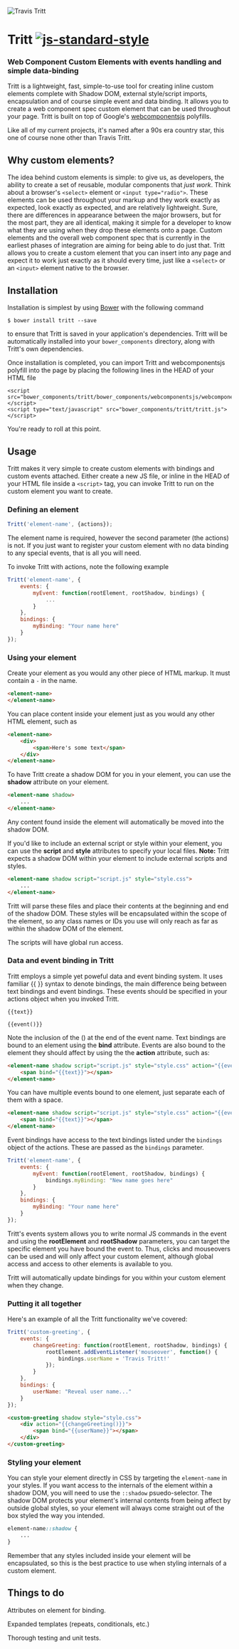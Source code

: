 ![Travis Tritt](http://celebratearkansasmagazine.com/wp-content/uploads/2011/07/travis-tritt.jpg) 

# Tritt [![js-standard-style](https://img.shields.io/badge/code%20style-standard-brightgreen.svg?style=flat-square)](https://github.com/feross/standard)

### Web Component Custom Elements with events handling and simple data-binding

Tritt is a lightweight, fast, simple-to-use tool for creating inline custom elements complete with Shadow DOM, external style/script imports, encapsulation and of course simple event and data binding.  It allows you to create a web component spec custom element that can be used throughout your page. Tritt is built on top of Google's [webcomponentsjs](https://www.github.com/webcomponents/webcomponentsjs) polyfills.

Like all of my current projects, it's named after a 90s era country star, this one of course none other than Travis Tritt.

## Why custom elements?

The idea behind custom elements is simple: to give us, as developers, the ability to create a set of reusable, modular components that _just work_.  Think about a browser's `<select>` element or `<input type="radio">`.  These elements can be used throughout your markup and they work exactly as expected, look exactly as expected, and are relatively lightweight.  Sure, there are differences in appearance between the major browsers, but for the most part, they are all identical, making it simple for a developer to know what they are using when they drop these elements onto a page.  Custom elements and the overall web component spec that is currently in the earliest phases of integration are aiming for being able to do just that.  Tritt allows you to create a custom element that you can insert into any page and expect it to work just exactly as it should every time, just like a `<select>` or an `<input>` element native to the browser.

## Installation

Installation is simplest by using [Bower](http://www.bower.io) with the following command
	
	$ bower install tritt --save

to ensure that Tritt is saved in your application's dependencies.  Tritt will be automatically installed into your `bower_components` directory, along with Tritt's own dependencies.

Once installation is completed, you can import Tritt and webcomponentsjs polyfill into the page by placing the following lines in the HEAD of your HTML file

	<script src="bower_components/tritt/bower_components/webcomponentsjs/webcomponents.js"></script>
    <script type="text/javascript" src="bower_components/tritt/tritt.js"></script>

You're ready to roll at this point.

## Usage

Tritt makes it very simple to create custom elements with bindings and custom events attached. Either create a new JS file, or inline in the HEAD of your HTML file inside a `<script>` tag, you can invoke Tritt to run on the custom element you want to create.

### Defining an element

```js
Tritt('element-name', {actions});
```

The element name is required, however the second parameter (the actions) is not.  If you just want to register your custom element with no data binding to any special events, that is all you will need.  

To invoke Tritt with actions, note the following example

```js
Tritt('element-name', {
	events: {
		myEvent: function(rootElement, rootShadow, bindings) {
			...
		}
	},
	bindings: {
		myBinding: "Your name here"
	}
});
```
### Using your element

Create your element as you would any other piece of HTML markup.  It must contain a `-` in the name.

```html
<element-name>
</element-name>
```

You can place content inside your element just as you would any other HTML element, such as

```html
<element-name>
	<div>
		<span>Here's some text</span>
	</div>
</element-name>
```

To have Tritt create a shadow DOM for you in your element, you can use the **shadow** attribute on your element.

```html
<element-name shadow>
	...
</element-name>
```

Any content found inside the element will automatically be moved into the shadow DOM.

If you'd like to include an external script or style within your element, you can use the **script** and **style** attributes to specify your local files. **Note:** Tritt expects a shadow DOM within your element to include external scripts and styles.

```html
<element-name shadow script="script.js" style="style.css">
	...
</element-name>
```

Tritt will parse these files and place their contents at the beginning and end of the shadow DOM. These styles will be encapsulated within the scope of the element, so any class names or IDs you use will only reach as far as within the shadow DOM of the element.

The scripts will have global run access. 

### Data and event binding in Tritt

Tritt employs a simple yet poweful data and event binding system.  It uses familiar {{ }} syntax to denote bindings, the main difference being between text bindings and event bindings. These events should be specified in your actions object when you invoked Tritt.
	
	{{text}}
	
	{{event()}}

Note the inclusion of the () at the end of the event name.  Text bindings are bound to an element using the **bind** attribute. Events are also bound to the element they should affect by using the the **action** attribute, such as:

```html
<element-name shadow script="script.js" style="style.css" action="{{event()}}">
	<span bind="{{text}}"></span>
</element-name>
```

You can have multiple events bound to one element, just separate each of them with a space.

```html
<element-name shadow script="script.js" style="style.css" action="{{event1()}} {{event2()}}">
	<span bind="{{text}}"></span>
</element-name>
```

Event bindings have access to the text bindings listed under the `bindings` object of the actions.  These are passed as the `bindings` parameter.

```js
Tritt('element-name', {
	events: {
		myEvent: function(rootElement, rootShadow, bindings) {
			bindings.myBinding: "New name goes here"
		}
	},
	bindings: {
		myBinding: "Your name here"
	}
});
```

Tritt's events system allows you to write normal JS commands in the event and using the **rootElement** and **rootShadow** parameters, you can target the specific element you have bound the event to. Thus, clicks and mouseovers can be used and will only affect your custom element, although global access and access to other elements is available to you.

Tritt will automatically update bindings for you within your custom element when they change.

### Putting it all together

Here's an example of all the Tritt functionality we've covered:

```js
Tritt('custom-greeting', {
	events: {
		changeGreeting: function(rootElement, rootShadow, bindings) {
			rootElement.addEventListener('mouseover', function() {
				bindings.userName = 'Travis Tritt!'
			});
		}
	},
	bindings: {
		userName: "Reveal user name..."
	}
});
```

```html
<custom-greeting shadow style="style.css">
	<div action="{{changeGreeting()}}">
		<span bind="{{userName}}"></span>
	</div>
</custom-greeting>
``` 

### Styling your element

You can style your element directly in CSS by targeting the `element-name` in your styles.  If you want access to the internals of the element within a shadow DOM, you will need to use the `::shadow` psuedo-selector. The shadow DOM protects your element's internal contents from being affect by outside global styles, so your element will always come straight out of the box styled the way you intended.

```css
element-name::shadow {
	...
}
```

Remember that any styles included inside your element will be encapsulated, so this is the best practice to use when styling internals of a custom element. 

## Things to do

Attributes on element for binding.

Expanded templates (repeats, conditionals, etc.)

Thorough testing and unit tests.